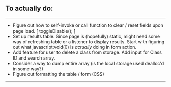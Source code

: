 ## To actually do:
---

- Figure out how to self-invoke or call function to clear / reset fields upon page load. [ toggleDisable(); ]
- Set up results table. Since page is (hopefully) static, might need some way of refreshing table or a listener to display results. Start with figuring out what javascript:void(0) is *actually* doing in form action.
- Add feature for user to delete a class from storage. Add input for Class ID and search array.
- Consider a way to dump entire array (is the local storage used dealloc'd in some way?)
- Figure out formatting the table / form (CSS)

---